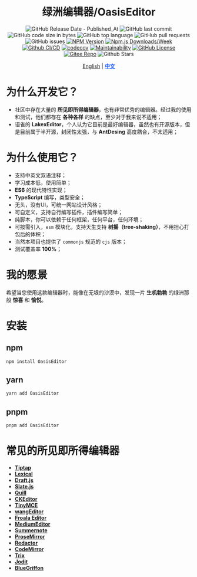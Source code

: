 <div align="center">

# 绿洲编辑器/OasisEditor

![GitHub Release Date - Published_At](https://img.shields.io/github/release-date/kwooshung/randoms?labelColor=272e3b&color=00b42A&logo=github)
![GitHub last commit](https://img.shields.io/github/last-commit/kwooshung/randoms?labelColor=272e3b&color=165dff)
![GitHub code size in bytes](https://img.shields.io/github/languages/code-size/kwooshung/randoms?labelColor=272e3b&color=165dff)
![GitHub top language](https://img.shields.io/github/languages/top/kwooshung/randoms?labelColor=272e3b&color=165dff)
![GitHub pull requests](https://img.shields.io/github/issues-pr/kwooshung/randoms?labelColor=272e3b&color=165dff)
![GitHub issues](https://img.shields.io/github/issues/kwooshung/randoms?labelColor=272e3b&color=165dff)
[![NPM Version](https://img.shields.io/npm/v/OasisEditor?labelColor=272e3b&color=165dff)](https://www.npmjs.com/package/OasisEditor)
[![Npm.js Downloads/Week](https://img.shields.io/npm/dw/OasisEditor?labelColor=272e3b&labelColor=272e3b&color=165dff&logo=npm)](https://www.npmjs.com/package/OasisEditor)
[![Github CI/CD](https://github.com/kwooshung/randoms/actions/workflows/ci.yml/badge.svg)](https://github.com/kwooshung/randoms/actions/)
[![codecov](https://codecov.io/gh/kwooshung/randoms/graph/badge.svg?token=VVZJE7H0KD)](https://codecov.io/gh/kwooshung/randoms)
[![Maintainability](https://api.codeclimate.com/v1/badges/325d0881b1ca19165d35/maintainability)](https://codeclimate.com/github/kwooshung/randoms/maintainability/)
[![GitHub License](https://img.shields.io/github/license/kwooshung/randoms?labelColor=272e3b&color=165dff)](LICENSE)
[![Gitee Repo](https://img.shields.io/badge/gitee-OasisEditor-165dff?logo=gitee)](https://gitee.com/kwooshung/OasisEditor/)
![Github Stars](https://img.shields.io/github/stars/kwooshung/randoms?labelColor=272e3b&color=165dff)

<p align="center">
    <a href="README.md">English</a> | 
    <a href="README.zh-CN.md" style="font-weight:700;color:#165dff;text-decoration:underline;">中文</a>
</p>
</div>

# 为什么开发它？

- 社区中存在大量的 **所见即所得编辑器**，也有非常优秀的编辑器。经过我的使用和测试，他们都存在 **各种各样** 的缺点，至少对于我来说不适用；
- 语雀的 **LakexEditor**，个人认为它目前是最好编辑器，虽然也有开源版本，但是目前属于半开源，封闭性太强，与 **AntDesing** 高度耦合，不太适用；

# 为什么使用它？

- 支持中英文双语注释；
- 学习成本低，使用简单；
- **ES6** 的现代特性实现；
- **TypeScript** 编写，类型安全；
- 无头，没有UI，可统一网站设计风格；
- 可自定义，支持自行编写插件，插件编写简单；
- 纯脚本，你可以依赖于任何框架，任何平台，任何环境；
- 可按需引入，`esm` 模块化，支持天生支持 **树摇（tree-shaking）**，不用担心打包后的体积；
- 当然本项目也提供了 `commonjs` 规范的 `cjs` 版本；
- 测试覆盖率 **100%**；

# 我的愿景
希望当您使用这款编辑器时，能像在无垠的沙漠中，发现一片 **生机勃勃** 的绿洲那般 **惊喜** 和 **愉悦**。

# 安装

## npm

```bash
npm install OasisEditor
```

## yarn

```bash
yarn add OasisEditor
```

## pnpm

```bash
pnpm add OasisEditor
```

# 常见的所见即所得编辑器
- **[Tiptap](https://tiptap.dev/)**
- **[Lexical](https://lexical.dev/)**
- **[Draft.js](https://draftjs.org/)**
- **[Slate.js](https://www.slatejs.org/)**
- **[Quill](https://quilljs.com/)**
- **[CKEditor](https://ckeditor.com/)**
- **[TinyMCE](https://www.tiny.cloud/)**
- **[wangEditor](https://www.wangeditor.com/)**
- **[Froala Editor](https://froala.com/wysiwyg-editor/)**
- **[MediumEditor](https://yabwe.github.io/medium-editor/)**
- **[Summernote](https://summernote.org/)**
- **[ProseMirror](https://prosemirror.net/)**
- **[Redactor](https://imperavi.com/redactor/)**
- **[CodeMirror](https://codemirror.net/)**
- **[Trix](https://trix-editor.org/)**
- **[Jodit](https://xdsoft.net/jodit/)**
- **[BlueGriffon](http://bluegriffon.org/)**
